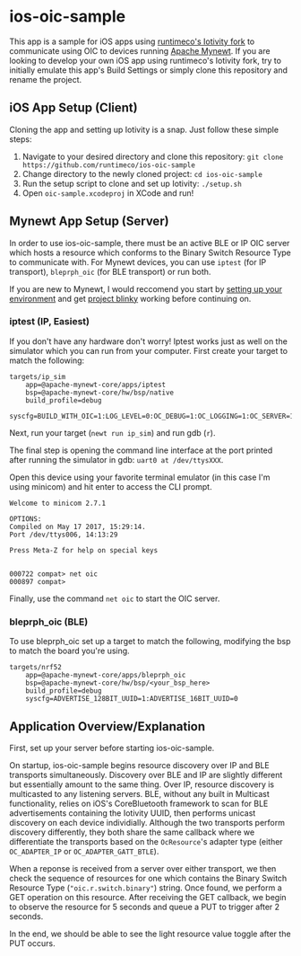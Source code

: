 # ios-oic-sample
This app is a sample for iOS apps using [runtimeco's Iotivity fork](https://github.com/runtimeco/iotivity/tree/1.1.1_android_darwin) to communicate using OIC to devices running [Apache Mynewt](https://github.com/apache/mynewt-core). If you are looking to develop your own iOS app using runtimeco's Iotivity fork, try to initially emulate this app's Build Settings or simply clone this repository and rename the project. 

## iOS App Setup (Client)
Cloning the app and setting up Iotivity is a snap. Just follow these simple steps:

1. Navigate to your desired directory and clone this repository: `git clone https://github.com/runtimeco/ios-oic-sample`
2. Change directory to the newly cloned project: `cd ios-oic-sample`
3. Run the setup script to clone and set up Iotivity: `./setup.sh`
4. Open `oic-sample.xcodeproj` in XCode and run!

## Mynewt App Setup (Server)
In order to use ios-oic-sample, there must be an active BLE or IP OIC server which hosts a resource which conforms to the Binary Switch Resource Type to communicate with. For Mynewt devices, you can use `iptest` (for IP transport), `bleprph_oic` (for BLE transport) or run both. 

If you are new to Mynewt, I would reccomend you start by [setting up your environment](http://mynewt.apache.org/latest/os/get_started/native_install_intro/) and get [project blinky](http://mynewt.apache.org/latest/os/tutorials/blinky/) working before continuing on.

### iptest (IP, Easiest)

If you don't have any hardware don't worry! Iptest works just as well on the simulator which you can run from your computer. First create your target to match the following:

```
targets/ip_sim
    app=@apache-mynewt-core/apps/iptest
    bsp=@apache-mynewt-core/hw/bsp/native
    build_profile=debug
    syscfg=BUILD_WITH_OIC=1:LOG_LEVEL=0:OC_DEBUG=1:OC_LOGGING=1:OC_SERVER=1:OC_TRANSPORT_IP=1:OC_TRANSPORT_IPV4=1:OC_TRANSPORT_IPV6=0
```
Next, run your target (`newt run ip_sim`) and run gdb (`r`).

The final step is opening the command line interface at the port printed after running the simulator in gdb: `uart0 at /dev/ttysXXX`. 

Open this device using your favorite terminal emulator (in this case I'm using minicom) and hit enter to access the CLI prompt. 

```
Welcome to minicom 2.7.1

OPTIONS: 
Compiled on May 17 2017, 15:29:14.
Port /dev/ttys006, 14:13:29

Press Meta-Z for help on special keys


000722 compat> net oic
000897 compat>
``` 
Finally, use the command `net oic` to start the OIC server.

### bleprph_oic (BLE)

To use bleprph_oic set up a target to match the following, modifying the bsp to match the board you're using.

```
targets/nrf52
    app=@apache-mynewt-core/apps/bleprph_oic
    bsp=@apache-mynewt-core/hw/bsp/<your_bsp_here>
    build_profile=debug
    syscfg=ADVERTISE_128BIT_UUID=1:ADVERTISE_16BIT_UUID=0

```


## Application Overview/Explanation
First, set up your server before starting ios-oic-sample.

On startup, ios-oic-sample begins resource discovery over IP and BLE transports simultaneously. Discovery over BLE and IP are slightly different but essentially amount to the same thing. Over IP, resource discovery is multicasted to any listening servers. BLE, without any built in Multicast functionality, relies on iOS's CoreBluetooth framework to scan for BLE advertisements containing the Iotivity UUID, then performs unicast discovery on each device individially. Although the two transports perform discovery differently, they both share the same callback where we differentiate the transports based on the `OcResource`'s adapter type (either `OC_ADAPTER_IP` or `OC_ADAPTER_GATT_BTLE`).

When a reponse is received from a server over either transport, we then check the sequence of resources for one which contains the Binary Switch Resource Type (`"oic.r.switch.binary"`) string. Once found, we perform a GET operation on this resource. After receiving the GET callback, we begin to observe the resource for 5 seconds and queue a PUT to trigger after 2 seconds. 

In the end, we should be able to see the light resource value toggle after the PUT occurs.

